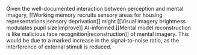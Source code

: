 Given the well-documented interaction between perception and mental imagery, [[Working memory recruits sensory areas for housing representations|sensory deprivation]] might [[Visual imagery brightness modulates pupil size|improve]] AI-informed [[Mental model reconstruction is like malicious face recognition|reconstruction]] of mental imagery. This would be due to a marked increase in the signal-to-noise ratio, as the interference of external stimuli is reduced.